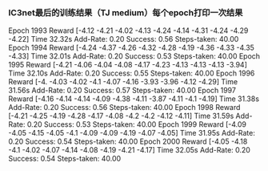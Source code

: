 ### IC3net最后的训练结果（TJ medium）每个epoch打印一次结果
Epoch 1993      Reward [-4.12 -4.21 -4.02 -4.13 -4.24 -4.14 -4.31 -4.24 -4.29 -4.22]    Time 32.32s
Add-Rate: 0.20
Success: 0.56
Steps-taken: 40.00
Epoch 1994      Reward [-4.24 -4.37 -4.26 -4.32 -4.28 -4.19 -4.36 -4.33 -4.35 -4.33]    Time 32.01s
Add-Rate: 0.20
Success: 0.53
Steps-taken: 40.00
Epoch 1995      Reward [-4.21 -4.06 -4.04 -4.08 -4.17 -4.23 -4.13 -4.13 -4.13 -3.94]    Time 32.10s
Add-Rate: 0.20
Success: 0.55
Steps-taken: 40.00
Epoch 1996      Reward [-4.   -4.03 -4.02 -4.1  -4.07 -4.16 -3.93 -3.96 -4.12 -4.29]    Time 31.56s
Add-Rate: 0.20
Success: 0.57
Steps-taken: 40.00
Epoch 1997      Reward [-4.16 -4.14 -4.14 -4.09 -4.38 -4.11 -3.87 -4.11 -4.1  -4.19]    Time 31.38s
Add-Rate: 0.20
Success: 0.56
Steps-taken: 40.00
Epoch 1998      Reward [-4.21 -4.25 -4.19 -4.28 -4.17 -4.08 -4.2  -4.2  -4.12 -4.11]    Time 31.59s
Add-Rate: 0.20
Success: 0.53
Steps-taken: 40.00
Epoch 1999      Reward [-4.09 -4.05 -4.15 -4.05 -4.1  -4.09 -4.09 -4.19 -4.07 -4.05]    Time 31.95s
Add-Rate: 0.20
Success: 0.54
Steps-taken: 40.00
Epoch 2000      Reward [-4.05 -4.18 -4.1  -4.02 -4.07 -4.14 -4.08 -4.19 -4.21 -4.17]    Time 32.05s
Add-Rate: 0.20
Success: 0.54
Steps-taken: 40.00

### 
